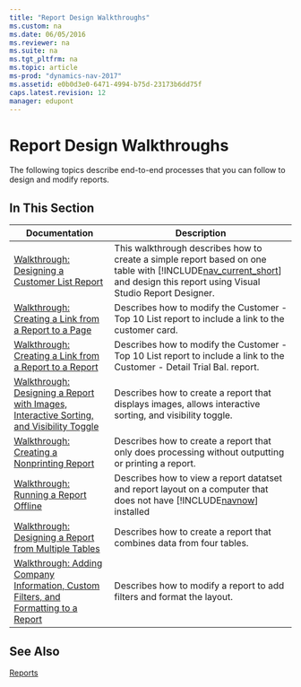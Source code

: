 ```yaml
---
title: "Report Design Walkthroughs"
ms.custom: na
ms.date: 06/05/2016
ms.reviewer: na
ms.suite: na
ms.tgt_pltfrm: na
ms.topic: article
ms-prod: "dynamics-nav-2017"
ms.assetid: e0b0d3e0-6471-4994-b75d-23173b6dd75f
caps.latest.revision: 12
manager: edupont
---
```

# Report Design Walkthroughs
The following topics describe end-to-end processes that you can follow to design and modify reports.  

## In This Section  

|Documentation|Description|  
|-------------------|-----------------|  
|[Walkthrough: Designing a Customer List Report](Walkthrough:%20Designing%20a%20Customer%20List%20Report.md)|This walkthrough describes how to create a simple report based on one table with [!INCLUDE[nav_current_short](includes/nav_current_short_md.md)] and design this report using Visual Studio Report Designer.|  
|[Walkthrough: Creating a Link from a Report to a Page](Walkthrough:%20Creating%20a%20Link%20from%20a%20Report%20to%20a%20Page.md)|Describes how to modify the Customer - Top 10 List report to include a link to the customer card.|  
|[Walkthrough: Creating a Link from a Report to a Report](Walkthrough:%20Creating%20a%20Link%20from%20a%20Report%20to%20a%20Report.md)|Describes how to modify the Customer - Top 10 List report to include a link to the Customer - Detail Trial Bal. report.|  
|[Walkthrough: Designing a Report with Images, Interactive Sorting, and Visibility Toggle](Walkthrough:%20Designing%20a%20Report%20with%20Images,%20Interactive%20Sorting,%20and%20Visibility%20Toggle.md)|Describes how to create a report that displays images, allows interactive sorting, and visibility toggle.|  
|[Walkthrough: Creating a Nonprinting Report](Walkthrough:%20Creating%20a%20Nonprinting%20Report.md)|Describes how to create a report that only does processing without outputting or printing a report.|  
|[Walkthrough: Running a Report Offline](Walkthrough:%20Running%20a%20Report%20Offline.md)|Describes how to view a report datatset and report layout on a computer that does not have [!INCLUDE[navnow](includes/navnow_md.md)] installed|  
|[Walkthrough: Designing a Report from Multiple Tables](Walkthrough:%20Designing%20a%20Report%20from%20Multiple%20Tables.md)|Describes how to create a report that combines data from four tables.|  
|[Walkthrough: Adding Company Information, Custom Filters, and Formatting to a Report](Walkthrough:%20Adding%20Company%20Information,%20Custom%20Filters,%20and%20Formatting%20to%20a%20Report.md)|Describes how to modify a report to add filters and format the layout.|  

## See Also  
 [Reports](Reports.md)
